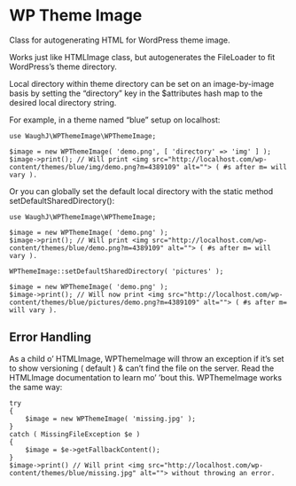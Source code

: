 WP Theme Image
=========================

Class for autogenerating HTML for WordPress theme image.

Works just like HTMLImage class, but autogenerates the FileLoader to fit WordPress’s theme directory.

Local directory within theme directory can be set on an image-by-image basis by setting the “directory” key in the $attributes hash map to the desired local directory string.

For example, in a theme named “blue” setup on localhost:

    use WaughJ\WPThemeImage\WPThemeImage;

    $image = new WPThemeImage( 'demo.png', [ 'directory' => 'img' ] );
    $image->print(); // Will print <img src="http://localhost.com/wp-content/themes/blue/img/demo.png?m=4389109" alt=""> ( #s after m= will vary ).

Or you can globally set the default local directory with the static method setDefaultSharedDirectory():

    use WaughJ\WPThemeImage\WPThemeImage;

    $image = new WPThemeImage( 'demo.png' );
    $image->print(); // Will print <img src="http://localhost.com/wp-content/themes/blue/demo.png?m=4389109" alt=""> ( #s after m= will vary ).

    WPThemeImage::setDefaultSharedDirectory( 'pictures' );

    $image = new WPThemeImage( 'demo.png' );
    $image->print(); // Will now print <img src="http://localhost.com/wp-content/themes/blue/pictures/demo.png?m=4389109" alt=""> ( #s after m= will vary ).

## Error Handling

As a child o’ HTMLImage, WPThemeImage will throw an exception if it’s set to show versioning ( default ) & can’t find the file on the server. Read the HTMLImage documentation to learn mo’ ’bout this. WPThemeImage works the same way:

    try
    {
    	$image = new WPThemeImage( 'missing.jpg' );
    }
    catch ( MissingFileException $e )
    {
    	$image = $e->getFallbackContent();
    }
    $image->print() // Will print <img src="http://localhost.com/wp-content/themes/blue/missing.jpg" alt=""> without throwing an error.
